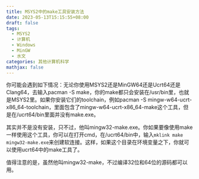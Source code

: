 ```yaml
---
title: MSYS2中的make工具安装方法
date: 2023-05-13T15:15:55+08:00
draft: false
tags:
  - MSYS2
  - 计算机
  - Windows
  - MinGW
  - 水文
categories: 其他计算机科学
mathjax: false
---
```


你可能会遇到如下情况：无论你使用MSYS2还是MinGW64还是Ucrt64还是Clang64，去输入pacman -S make，你的make都只会安装在/usr/bin里，也就是MSYS2里。如果你安装它们的toolchain，例如pacman -S mingw-w64-ucrt-x86_64-toolchain，里面包含了mingw-w64-ucrt-x86_64-make这个工具，但是在/ucrt64/bin里面并没有make.exe。

其实并不是没有安装，只不过，他叫mingw32-make.exe。你如果要像使用make一样使用这个工具，你可以在打开cmd，在/ucrt64/bin中，输入`mklink make mingw32-make.exe`来创建软连接。这样，如果这个目录在环境变量之下，你就可以使用ucrt64中的make工具了。

值得注意的是，虽然他叫mingw32-make，不过编译32位和64位的源码都可以用。
